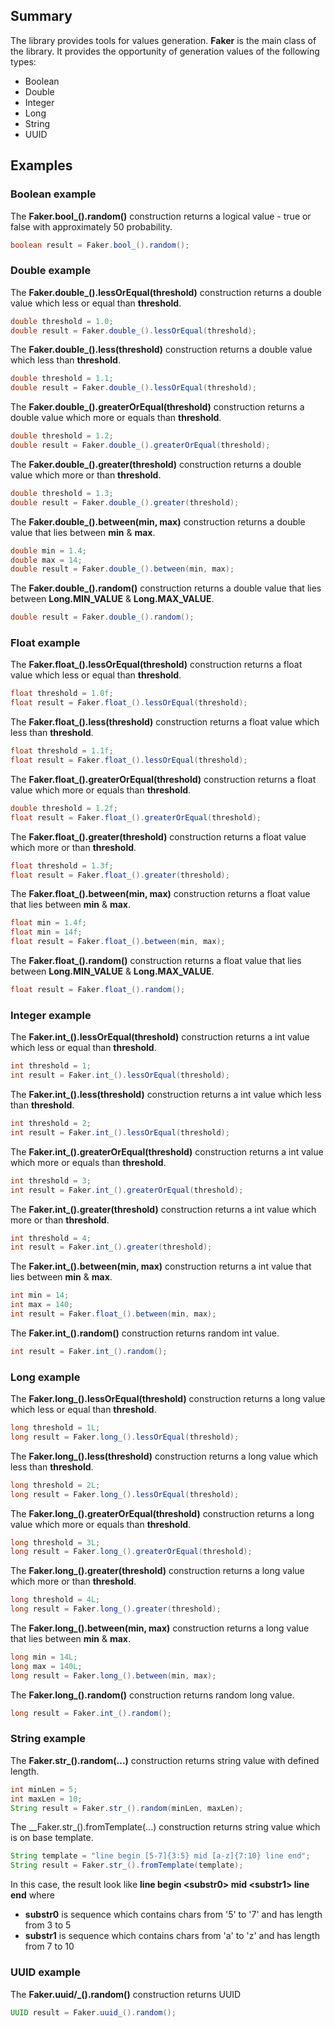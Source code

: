 ## Summary 

The library provides tools for values generation.
__Faker__ is the main class of the library.
It provides the opportunity of generation values of the following types:
- Boolean
- Double
- Integer
- Long
- String
- UUID

## Examples

### Boolean example
The __Faker.bool\_().random()__ construction returns a logical value - true or false
with approximately 50 probability.
```java
boolean result = Faker.bool_().random();
```

### Double example
The __Faker.double\_().lessOrEqual(threshold)__ construction returns
a double value which less or equal than __threshold__.
```java
double threshold = 1.0;
double result = Faker.double_().lessOrEqual(threshold);
```

The __Faker.double\_().less(threshold)__ construction returns
a double value which less than __threshold__.
```java
double threshold = 1.1;
double result = Faker.double_().lessOrEqual(threshold);
```

The __Faker.double\_().greaterOrEqual(threshold)__ construction returns
a double value which more or equals than __threshold__.
```java
double threshold = 1.2;
double result = Faker.double_().greaterOrEqual(threshold);
```

The __Faker.double\_().greater(threshold)__ construction returns
a double value which more or than __threshold__.
```java
double threshold = 1.3;
double result = Faker.double_().greater(threshold);
```

The __Faker.double\_().between(min, max)__ construction returns
a double value that lies between __min__ & __max__.
```java
double min = 1.4;
double max = 14;
double result = Faker.double_().between(min, max);
```

The __Faker.double\_().random()__ construction returns
a double value that lies between __Long.MIN_VALUE__ & __Long.MAX_VALUE__.
```java
double result = Faker.double_().random();
```

### Float example
The __Faker.float\_().lessOrEqual(threshold)__ construction returns
a float value which less or equal than __threshold__.
```java
float threshold = 1.0f;
float result = Faker.float_().lessOrEqual(threshold);
```

The __Faker.float\_().less(threshold)__ construction returns
a float value which less than __threshold__.
```java
float threshold = 1.1f;
float result = Faker.float_().lessOrEqual(threshold);
```

The __Faker.float\_().greaterOrEqual(threshold)__ construction returns
a float value which more or equals than __threshold__.
```java
double threshold = 1.2f;
float result = Faker.float_().greaterOrEqual(threshold);
```

The __Faker.float\_().greater(threshold)__ construction returns
a float value which more or than __threshold__.
```java
float threshold = 1.3f;
float result = Faker.float_().greater(threshold);
```

The __Faker.float\_().between(min, max)__ construction returns
a float value that lies between __min__ & __max__.
```java
float min = 1.4f;
float min = 14f;
float result = Faker.float_().between(min, max);
```

The __Faker.float\_().random()__ construction returns
a float value that lies between __Long.MIN_VALUE__ & __Long.MAX_VALUE__.
```java
float result = Faker.float_().random();
```

### Integer example
The __Faker.int\_().lessOrEqual(threshold)__ construction returns
a int value which less or equal than __threshold__.
```java
int threshold = 1;
int result = Faker.int_().lessOrEqual(threshold);
```

The __Faker.int\_().less(threshold)__ construction returns
a int value which less than __threshold__.
```java
int threshold = 2;
int result = Faker.int_().lessOrEqual(threshold);
```

The __Faker.int\_().greaterOrEqual(threshold)__ construction returns
a int value which more or equals than __threshold__.
```java
int threshold = 3;
int result = Faker.int_().greaterOrEqual(threshold);
```

The __Faker.int\_().greater(threshold)__ construction returns
a int value which more or than __threshold__.
```java
int threshold = 4;
int result = Faker.int_().greater(threshold);
```

The __Faker.int\_().between(min, max)__ construction returns
a int value that lies between __min__ & __max__.
```java
int min = 14;
int max = 140;
int result = Faker.float_().between(min, max);
```

The __Faker.int\_().random()__ construction returns random int value.
```java
int result = Faker.int_().random();
```

### Long example
The __Faker.long\_().lessOrEqual(threshold)__ construction returns
a long value which less or equal than __threshold__.
```java
long threshold = 1L;
long result = Faker.long_().lessOrEqual(threshold);
```

The __Faker.long\_().less(threshold)__ construction returns
a long value which less than __threshold__.
```java
long threshold = 2L;
long result = Faker.long_().lessOrEqual(threshold);
```

The __Faker.long\_().greaterOrEqual(threshold)__ construction returns
a long value which more or equals than __threshold__.
```java
long threshold = 3L;
long result = Faker.long_().greaterOrEqual(threshold);
```

The __Faker.long\_().greater(threshold)__ construction returns
a long value which more or than __threshold__.
```java
long threshold = 4L;
long result = Faker.long_().greater(threshold);
```

The __Faker.long\_().between(min, max)__ construction returns
a long value that lies between __min__ & __max__.
```java
long min = 14L;
long max = 140L;
long result = Faker.long_().between(min, max);
```

The __Faker.long\_().random()__ construction returns random long value.
```java
long result = Faker.int_().random();
```

### String example
The __Faker.str\_().random(...)__ construction returns string value with defined length.
```java
int minLen = 5;
int maxLen = 10;
String result = Faker.str_().random(minLen, maxLen);
```

The __Faker.str\_().fromTemplate(...) construction returns string value which is on base template.
```java
String template = "line begin [5-7]{3:5} mid [a-z]{7:10} line end";
String result = Faker.str_().fromTemplate(template);
```
In this case, the result look like __line begin \<substr0\> mid \<substr1\> line end__ where 

- __substr0__ is sequence which contains chars from '5' to '7' and has length from 3 to 5
- __substr1__ is sequence which contains chars from 'a' to 'z' and has length from 7 to 10

### UUID example
The __Faker.uuid/_().random()__ construction returns UUID
```java
UUID result = Faker.uuid_().random();
```